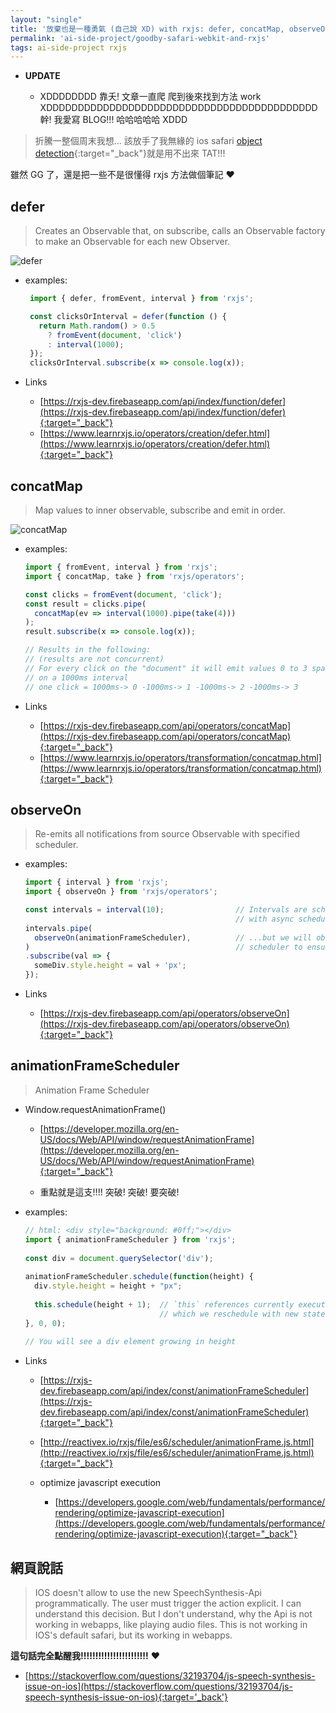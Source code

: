 ```yaml
---
layout: "single"
title: '放棄也是一種勇氣 (自己說 XD) with rxjs: defer, concatMap, observeOn, animationFrameScheduler...'
permalink: 'ai-side-project/goodby-safari-webkit-and-rxjs'
tags: ai-side-project rxjs 
---
```


- __UPDATE__

   - XDDDDDDDD 靠夭!  文章一直爬 爬到後來找到方法 work XDDDDDDDDDDDDDDDDDDDDDDDDDDDDDDDDDDDDDDDDDDD 幹! 我愛寫 BLOG!!! 哈哈哈哈哈 XDDD

> 折騰一整個周末我想... 該放手了我無緣的 ios safari [object detection](https://yuting-object-detection.herokuapp.com/){:target="_back"}就是用不出來 TAT!!!

雖然 GG 了，還是把一些不是很懂得 rxjs 方法做個筆記 :heart:

## defer

> Creates an Observable that, on subscribe, calls an Observable factory to make an Observable for each new Observer.

![defer](https://rxjs-dev.firebaseapp.com/assets/images/marble-diagrams/defer.png)

- examples:

   ~~~js
    import { defer, fromEvent, interval } from 'rxjs';
   
    const clicksOrInterval = defer(function () {
      return Math.random() > 0.5
        ? fromEvent(document, 'click')
        : interval(1000);
    });
    clicksOrInterval.subscribe(x => console.log(x));
   ~~~

- Links

   - [https://rxjs-dev.firebaseapp.com/api/index/function/defer](https://rxjs-dev.firebaseapp.com/api/index/function/defer){:target="_back"}
   - [https://www.learnrxjs.io/operators/creation/defer.html](https://www.learnrxjs.io/operators/creation/defer.html){:target="_back"}


## concatMap

> Map values to inner observable, subscribe and emit in order.

![concatMap](https://rxjs-dev.firebaseapp.com/assets/images/marble-diagrams/concatMap.png)

- examples:

   ~~~js
   import { fromEvent, interval } from 'rxjs';
   import { concatMap, take } from 'rxjs/operators';
   
   const clicks = fromEvent(document, 'click');
   const result = clicks.pipe(
     concatMap(ev => interval(1000).pipe(take(4)))
   );
   result.subscribe(x => console.log(x));
   
   // Results in the following:
   // (results are not concurrent)
   // For every click on the "document" it will emit values 0 to 3 spaced
   // on a 1000ms interval
   // one click = 1000ms-> 0 -1000ms-> 1 -1000ms-> 2 -1000ms-> 3
   ~~~

- Links

   - [https://rxjs-dev.firebaseapp.com/api/operators/concatMap](https://rxjs-dev.firebaseapp.com/api/operators/concatMap){:target="_back"}
   - [https://www.learnrxjs.io/operators/transformation/concatmap.html](https://www.learnrxjs.io/operators/transformation/concatmap.html){:target="_back"}


## observeOn

> Re-emits all notifications from source Observable with specified scheduler.

- examples:

   ~~~js
   import { interval } from 'rxjs';
   import { observeOn } from 'rxjs/operators';
   
   const intervals = interval(10);                // Intervals are scheduled
                                                  // with async scheduler by default...
   intervals.pipe(
     observeOn(animationFrameScheduler),          // ...but we will observe on animationFrame
   )                                              // scheduler to ensure smooth animation.
   .subscribe(val => {
     someDiv.style.height = val + 'px';
   });
   ~~~

- Links

   - [https://rxjs-dev.firebaseapp.com/api/operators/observeOn](https://rxjs-dev.firebaseapp.com/api/operators/observeOn){:target="_back"}


## animationFrameScheduler

> Animation Frame Scheduler

- Window.requestAnimationFrame()

  - [https://developer.mozilla.org/en-US/docs/Web/API/window/requestAnimationFrame](https://developer.mozilla.org/en-US/docs/Web/API/window/requestAnimationFrame){:target="_back"}

  - 重點就是這支!!!! 突破! 突破! 要突破!

- examples:

   ~~~js
   // html: <div style="background: #0ff;"></div>
   import { animationFrameScheduler } from 'rxjs';
    
   const div = document.querySelector('div');
    
   animationFrameScheduler.schedule(function(height) {
     div.style.height = height + "px";
    
     this.schedule(height + 1);  // `this` references currently executing Action,
                                 // which we reschedule with new state
   }, 0, 0);
    
   // You will see a div element growing in height
   ~~~

- Links 

   - [https://rxjs-dev.firebaseapp.com/api/index/const/animationFrameScheduler](https://rxjs-dev.firebaseapp.com/api/index/const/animationFrameScheduler){:target="_back"}

   - [http://reactivex.io/rxjs/file/es6/scheduler/animationFrame.js.html](http://reactivex.io/rxjs/file/es6/scheduler/animationFrame.js.html){:target="_back"}

   - optimize javascript execution
      
      - [https://developers.google.com/web/fundamentals/performance/rendering/optimize-javascript-execution](https://developers.google.com/web/fundamentals/performance/rendering/optimize-javascript-execution){:target="_back"}


## 網頁說話

> IOS doesn't allow to use the new SpeechSynthesis-Api programmatically. The user must trigger the action explicit. I can understand this decision. But I don't understand, why the Api is not working in webapps, like playing audio files. This is not working in IOS's default safari, but its working in webapps.

__這句話完全點醒我!!!!!!!!!!!!!!!!!!!!!!!__ :heart:

- [https://stackoverflow.com/questions/32193704/js-speech-synthesis-issue-on-ios](https://stackoverflow.com/questions/32193704/js-speech-synthesis-issue-on-ios){:target='_back'}